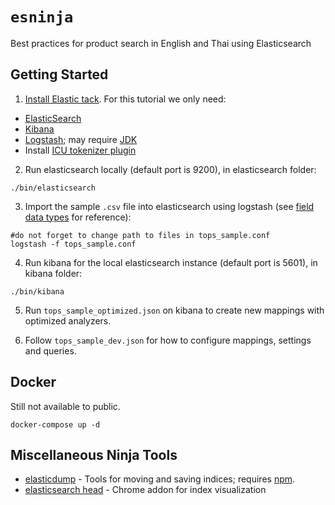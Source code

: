 # `esninja`
Best practices for product search in English and Thai using Elasticsearch


## Getting Started

1. [Install Elastic tack](https://www.elastic.co/guide/en/elastic-stack/current/installing-elastic-stack.html). For this tutorial we only need:
* [ElasticSearch](https://www.elastic.co/guide/en/elasticsearch/reference/7.6/install-elasticsearch.html)
* [Kibana](https://www.elastic.co/guide/en/kibana/7.6/install.html)
* [Logstash](https://www.elastic.co/guide/en/logstash/current/installing-logstash.html); may require [JDK](https://www.oracle.com/java/technologies/javase-jdk14-downloads.html)
* Install [ICU tokenizer plugin](https://www.elastic.co/guide/en/elasticsearch/plugins/current/analysis-icu.html)

2. Run elasticsearch locally (default port is 9200), in elasticsearch folder:

```
./bin/elasticsearch
```

3. Import the sample `.csv` file into elasticsearch using logstash (see [field data types](https://www.elastic.co/guide/en/elasticsearch/reference/current/mapping-types.html) for reference):

```
#do not forget to change path to files in tops_sample.conf
logstash -f tops_sample.conf
```

4. Run kibana for the local elasticsearch instance (default port is 5601), in kibana folder:

```
./bin/kibana
```

5. Run `tops_sample_optimized.json` on kibana to create new mappings with optimized analyzers.

6. Follow `tops_sample_dev.json` for how to configure mappings, settings and queries.

## Docker

Still not available to public.

```
docker-compose up -d
```

## Miscellaneous Ninja Tools

* [elasticdump](https://github.com/taskrabbit/elasticsearch-dump) - Tools for moving and saving indices; requires [npm](https://www.npmjs.com/).
* [elasticsearch head](https://chrome.google.com/webstore/detail/elasticsearch-head/ffmkiejjmecolpfloofpjologoblkegm) - Chrome addon for index visualization